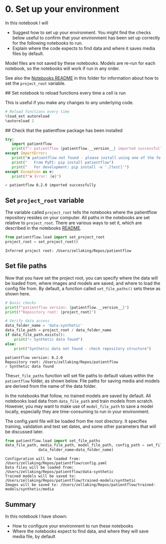 # 0. Set up your environment

In this notebook I will 

* Suggest how to set up your environment. You might find the checks below useful to confirm that your environment has been set up correctly for the following notebooks to run. 
* Explain where the code expects to find data and where it saves media files by default. 

Model files are not saved by these notebooks. Models are re-run for each notebook, so the notebooks will work if run in any order. 

See also the [Notebooks README](README.md) in this folder for information about how to set the `project_root` variable. 

## Set notebook to reload functions every time a cell is run

This is useful if you make any changes to any underlying code.


```python
# Reload functions every time
%load_ext autoreload 
%autoreload 2
```

## Check that the patientflow package has been installed


```python
try:
   import patientflow
   print(f"✓ patientflow {patientflow.__version__} imported successfully")
except ImportError:
   print("❌ patientflow not found - please install using one of the following methods:")
   print("   From PyPI: pip install patientflow")
   print("   For development: pip install -e '.[test]'")
except Exception as e:
   print(f"❌ Error: {e}")
```

    ✓ patientflow 0.2.0 imported successfully


## Set `project_root` variable 

The variable called `project_root` tells the notebooks where the patientflow repository resides on your computer. All paths in the notebooks are set relative to `project_root`. There are various ways to set it, which are described in the notebooks [README](README.md). 


```python
from patientflow.load import set_project_root
project_root = set_project_root()
```

    Inferred project root: /Users/zellaking/Repos/patientflow


## Set file paths

Now that you have set the project root, you can specify where the data will be loaded from, where images and models are saved, and where to load the config file from. By default, a function called `set_file_paths()` sets these as shown here. 


```python
# Basic checks
print(f"patientflow version: {patientflow.__version__}")
print(f"Repository root: {project_root}")

# Verify data access
data_folder_name = 'data-synthetic'
data_file_path = project_root / data_folder_name
if data_file_path.exists():
    print("✓ Synthetic data found")
else:
    print("Synthetic data not found - check repository structure")
```

    patientflow version: 0.2.0
    Repository root: /Users/zellaking/Repos/patientflow
    ✓ Synthetic data found


The`set_file_paths` function will set file paths to default values within the `patientflow` folder, as shown below. File paths for saving media and models are derived from the name of the data folder. 

In the notebooks that follow, no trained models are saved by default. All notebooks load data from `data_file_path` and train models from scratch. However, you may want to make use of `model_file_path` to save a model locally, especially they are time-consuming to run in your environment. 

The config.yaml file will be loaded from the root directory. It specifies training, validation and test set dates, and some other parameters that will be discussed later.


```python
from patientflow.load import set_file_paths
data_file_path, media_file_path, model_file_path, config_path = set_file_paths(project_root, 
               data_folder_name=data_folder_name)
```

    Configuration will be loaded from: /Users/zellaking/Repos/patientflow/config.yaml
    Data files will be loaded from: /Users/zellaking/Repos/patientflow/data-synthetic
    Trained models will be saved to: /Users/zellaking/Repos/patientflow/trained-models/synthetic
    Images will be saved to: /Users/zellaking/Repos/patientflow/trained-models/synthetic/media


## Summary

In this notebook I have shown:

* How to configure your environment to run these notebooks
* Where the notebooks expect to find data, and where they will save media file, by default



